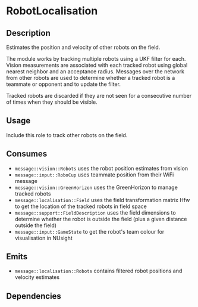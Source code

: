 # RobotLocalisation

## Description

Estimates the position and velocity of other robots on the field.

The module works by tracking multiple robots using a UKF filter for each. Vision measurements are associated with each tracked robot using global nearest neighbor and an acceptance radius. Messages over the network from other robots are used to determine whether a tracked robot is a teammate or opponent and to update the filter.

Tracked robots are discarded if they are not seen for a consecutive number of times when they should be visible.

## Usage

Include this role to track other robots on the field.

## Consumes

- `message::vision::Robots` uses the robot position estimates from vision
- `message::input::RoboCup` uses teammate position from their WiFi message
- `message::vision::GreenHorizon` uses the GreenHorizon to manage tracked robots
- `message::localisation::Field` uses the field transformation matrix Hfw to get the location of the tracked robots in field space
- `message::support::FieldDescription` uses the field dimensions to determine whether the robot is outside the field (plus a given distance outside the field)
- `message::input::GameState` to get the robot's team colour for visualisation in NUsight

## Emits

- `message::localisation::Robots` contains filtered robot positions and velocity estimates

## Dependencies
